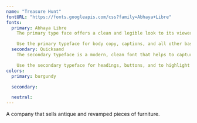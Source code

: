 ```yaml
---
name: "Treasure Hunt"
fontURL: "https://fonts.googleapis.com/css?family=Abhaya+Libre"
fonts:
  primary: Abhaya Libre
    The primary type face offers a clean and legible look to its viewers.

    Use the primary typeface for body copy, captions, and all other basic information.
  secondary: Quicksand
    The secondary typeface is a modern, clean font that helps to capture the readers' attention.

    Use the secondary typeface for headings, buttons, and to highlight important information.
colors:
  primary: burgundy

  secondary:

  neutral:
---
```

A company that sells antique and revamped pieces of furniture.
